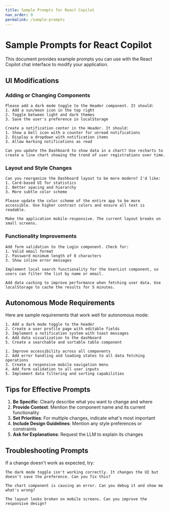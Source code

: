 ```yaml
---
title: Sample Prompts for React Copilot
nav_order: 9
permalink: /sample-prompts
---
```

# Sample Prompts for React Copilot

This document provides example prompts you can use with the React Copilot chat interface to modify your application.

## UI Modifications

### Adding or Changing Components

```
Please add a dark mode toggle to the Header component. It should:
1. Add a sun/moon icon in the top right
2. Toggle between light and dark themes
3. Save the user's preference in localStorage
```

```
Create a notification center in the Header. It should:
1. Show a bell icon with a counter for unread notifications
2. Display a dropdown with notification items
3. Allow marking notifications as read
```

```
Can you update the Dashboard to show data in a chart? Use recharts to create a line chart showing the trend of user registrations over time.
```

### Layout and Style Changes

```
Can you reorganize the Dashboard layout to be more modern? I'd like:
1. Card-based UI for statistics
2. Better spacing and hierarchy
3. More subtle color scheme
```

```
Please update the color scheme of the entire app to be more accessible. Use higher contrast colors and ensure all text is readable.
```

```
Make the application mobile-responsive. The current layout breaks on small screens.
```

### Functionality Improvements

```
Add form validation to the Login component. Check for:
1. Valid email format
2. Password minimum length of 8 characters
3. Show inline error messages
```

```
Implement local search functionality for the UserList component, so users can filter the list by name or email.
```

```
Add data caching to improve performance when fetching user data. Use localStorage to cache the results for 5 minutes.
```

## Autonomous Mode Requirements

Here are sample requirements that work well for autonomous mode:

```
1. Add a dark mode toggle to the header
2. Create a user profile page with editable fields
3. Implement a notification system with toast messages
4. Add data visualization to the dashboard
5. Create a searchable and sortable table component
```

```
1. Improve accessibility across all components
2. Add error handling and loading states to all data fetching operations
3. Create a responsive mobile navigation menu
4. Add form validation to all user inputs
5. Implement data filtering and sorting capabilities
```

## Tips for Effective Prompts

1. **Be Specific**: Clearly describe what you want to change and where
2. **Provide Context**: Mention the component name and its current functionality
3. **Set Priorities**: For multiple changes, indicate what's most important
4. **Include Design Guidelines**: Mention any style preferences or constraints
5. **Ask for Explanations**: Request the LLM to explain its changes

## Troubleshooting Prompts

If a change doesn't work as expected, try:

```
The dark mode toggle isn't working correctly. It changes the UI but doesn't save the preference. Can you fix this?
```

```
The chart component is causing an error. Can you debug it and show me what's wrong?
```

```
The layout looks broken on mobile screens. Can you improve the responsive design?
```
